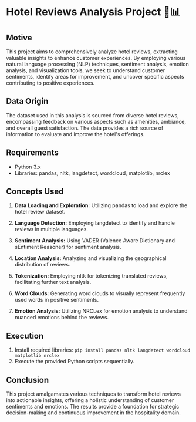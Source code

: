 # Hotel Reviews Analysis Project 🏨📊

## Motive
This project aims to comprehensively analyze hotel reviews, extracting valuable insights to enhance customer experiences. By employing various natural language processing (NLP) techniques, sentiment analysis, emotion analysis, and visualization tools, we seek to understand customer sentiments, identify areas for improvement, and uncover specific aspects contributing to positive experiences.

## Data Origin
The dataset used in this analysis is sourced from diverse hotel reviews, encompassing feedback on various aspects such as amenities, ambiance, and overall guest satisfaction. The data provides a rich source of information to evaluate and improve the hotel's offerings.

## Requirements
- Python 3.x 
- Libraries: pandas, nltk, langdetect, wordcloud, matplotlib, nrclex 

## Concepts Used
1. **Data Loading and Exploration:**
   Utilizing pandas to load and explore the hotel review dataset. 

2. **Language Detection:**
   Employing langdetect to identify and handle reviews in multiple languages. 

3. **Sentiment Analysis:**
   Using VADER (Valence Aware Dictionary and sEntiment Reasoner) for sentiment analysis. 

4. **Location Analysis:**
   Analyzing and visualizing the geographical distribution of reviews. 

5. **Tokenization:**
   Employing nltk for tokenizing translated reviews, facilitating further text analysis. 

6. **Word Clouds:**
   Generating word clouds to visually represent frequently used words in positive sentiments. 

7. **Emotion Analysis:**
   Utilizing NRCLex for emotion analysis to understand nuanced emotions behind the reviews. 

## Execution
1. Install required libraries: `pip install pandas nltk langdetect wordcloud matplotlib nrclex` 
2. Execute the provided Python scripts sequentially. 

## Conclusion
This project amalgamates various techniques to transform hotel reviews into actionable insights, offering a holistic understanding of customer sentiments and emotions. The results provide a foundation for strategic decision-making and continuous improvement in the hospitality domain. 
